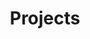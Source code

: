 ---
title: "Projects"
permalink: /projects/
layout: collection
collection: projects
author_profile: true
entries_layout: grid
classes: wide
---